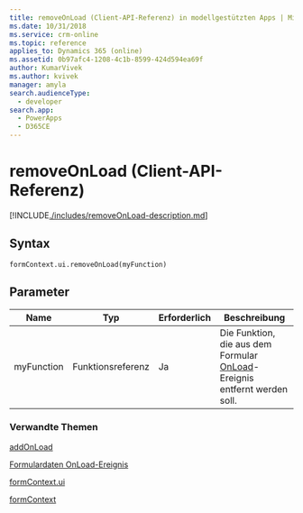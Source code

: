 ```yaml
---
title: removeOnLoad (Client-API-Referenz) in modellgestützten Apps | MicrosoftDocs
ms.date: 10/31/2018
ms.service: crm-online
ms.topic: reference
applies_to: Dynamics 365 (online)
ms.assetid: 0b97afc4-1208-4c1b-8599-424d594ea69f
author: KumarVivek
ms.author: kvivek
manager: amyla
search.audienceType:
  - developer
search.app:
  - PowerApps
  - D365CE
---
```

# <a name="removeonload-client-api-reference"></a>removeOnLoad (Client-API-Referenz)



[!INCLUDE[./includes/removeOnLoad-description.md](./includes/removeOnLoad-description.md)]

## <a name="syntax"></a>Syntax

`formContext.ui.removeOnLoad(myFunction)`

## <a name="parameter"></a>Parameter

|Name|Typ|Erforderlich|Beschreibung|
|--|--|--|--|
|myFunction|Funktionsreferenz|Ja|Die Funktion, die aus dem Formular [OnLoad](../events/form-onload.md)-Ereignis entfernt werden soll.

### <a name="related-topics"></a>Verwandte Themen

[addOnLoad](addOnLoad.md)

[Formulardaten OnLoad-Ereignis](../events/form-onload.md)

[formContext.ui](../formContext-ui.md)

[formContext](../../clientapi-form-context.md)

